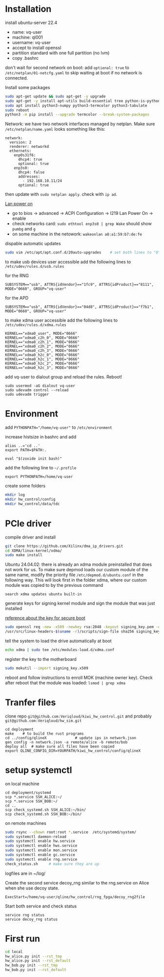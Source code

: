 
# Installation

install ubuntu-server 22.4

- name: vq-user
- machine: ql001
- username: vq-user
- accept to install openssl
- partition standard with one full partition (no lvm)
- copy .bashrc

don't wait for second network on boot: add `optional: true` to `/etc/netplan/01-netcfg.yaml` to skip waiting at boot if no network is connected. 

Install some packages

~~~~.bash
sudo apt-get update && sudo apt-get -y upgrade
sudo apt-get -y install apt-utils build-essential tree python-is-python3 openssl fio neofetch zoxide ipython python3-pip
sudo apt install python3-numpy python3-termcolor python3-tabulate
sudo reboot
python3 -m pip install --upgrade termcolor --break-system-packages
~~~~


Network: we have two network interfaces managed by netplan. Make sure `/etc/netplan/name.yaml` looks something like this:

```
network:
  version: 2
  renderer: networkd
  ethernets:
    enp0s31f6:
      dhcp4: true
      optional: true
    enp3s0:
      dhcp4: false
      addresses:
        - 192.168.10.11/24
      optional: true
```

then update with `sudo netplan apply`. check with `ip ad`.

[Lan power on](https://www.claudiokuenzler.com/blog/1208/how-to-enable-wake-on-lan-wol-asrock-b550-motherboard-linux)

- go to bios -> advanced -> ACPI Configuration -> I219 Lan Power On -> enable
- check networks card: `sudo ethtool enp3s0 | grep Wake` should show `pumbg` and `g`
- on some machine in the netowork: `wakeonlan a8:a1:59:b7:de:fe`

dispable automatic updates

~~~~.bash
sudo vim /etc/apt/apt.conf.d/20auto-upgrades    # set both lines to "0"
~~~~

to make usb devices user accessible add the following lines to `/etc/udev/rules.d/usb.rules` 

for the RNG 

`SUBSYSTEM=="usb", ATTRS{idVendor}=="1fc9", ATTRS{idProduct}=="8111", MODE="0660", GROUP="vq-user"`

for the APD

`SUBSYSTEM=="usb", ATTRS{idVendor}=="04d8", ATTRS{idProduct}=="f7b1", MODE="0660", GROUP="vq-user"`

to make xdma user accessible add the following lines to `/etc/udev/rules.d/xdma.rules` 

~~~~
KERNEL=="xdma0_user", MODE="0666"
KERNEL=="xdma0_c2h_0", MODE="0666"
KERNEL=="xdma0_c2h_1", MODE="0666"
KERNEL=="xdma0_c2h_2", MODE="0666"
KERNEL=="xdma0_c2h_3", MODE="0666"
KERNEL=="xdma0_h2c_0", MODE="0666"
KERNEL=="xdma0_h2c_1", MODE="0666"
KERNEL=="xdma0_h2c_2", MODE="0666"
KERNEL=="xdma0_h2c_3", MODE="0666"
~~~~

add vq-user to dialout group and reload the rules. Reboot!
```
sudo usermod -aG dialout vq-user
sudo udevadm control --reload
sudo udevadm trigger
```

# Environment

add `PYTHONPATH="/home/vq-user"` to `/etc/environment`

increase histsize in bashrc and add

```
alias ..='cd ..'
export PATH=$PATH:.

eval "$(zoxide init bash)"

```

add the following line to `~/.profile`

```
export PYTHONPATH=/home/vq-user
```

create some folders

```.bash
mkdir log
mkdir hw_control/config
mkdir hw_control/data/tdc
```


# PCIe driver

compile driver and install 

~~~~.bash
git clone https://github.com/Xilinx/dma_ip_drivers.git
cd XDMA/linux-kernel/xdma/
sudo make install
~~~~

Ubuntu 24.04.02: there is already an xdma module preinstalled that does not work for us. To make sure depmod loads our custom module of the same name, modify the priority file `/etc/depmod.d/ubuntu.conf` in the following way. This will look first in the folder xdma, where our custom module was copied to by the previous command

```
search xdma updates ubuntu built-in
```

generate keys for signing kernel module and sign the module that was just installed

[reference about the key for secure boot](https://askubuntu.com/questions/760671/could-not-load-vboxdrv-after-upgrade-to-ubuntu-16-04-and-i-want-to-keep-secur/768310#768310)

~~~~.bash
sudo openssl req -new -x509 -newkey rsa:2048 -keyout signing_key.pem -outform DER -out signing_key.x509 -nodes -subj "/CN=Owner/"
/usr/src/linux-headers-$(uname -r)/scripts/sign-file sha256 signing_key.pem signing_key.x509 /lib/modules/$(uname -r)/xdma/xdma.ko
~~~~

tell the system to load the drive automatically at boot

```.bash
echo xdma | sudo tee /etc/modules-load.d/xdma.conf
```

register the key to the motherboard

~~~~.bash
sudo mokutil --import signing_key.x509
~~~~

reboot and follow instructions to enroll MOK (machine owner key). Check after reboot that the module was loaded: `lsmod | grep xdma`



# Tranfer files

clone repo `git@github.com:Veriqloud/kiwi_hw_control.git` and probably `git@github.com:Veriqloud/hw_sim.git`

```.bashrc
cd deployment
make    # to build the rust programs
cd ../config/qlineX             # update ips in network.json
gen_config -n network.json -a remote/alice -b remote/bob
deploy all  # make sure all files have been copied
export QLINE_CONFIG_DIR=YOURPATH/kiwi_hw_control/config/qlineX
```

# setup systemctl

on local machine

```.bahsrc
cd deployment/systemd
scp *.service SSH_ALICE:~/
scp *.service SSH_BOB:~/
cd ..
scp check_systemd.sh SSH_ALICE:~/bin/
scp check_systemd.sh SSH_BOB:~/bin/

```

on remote machines

```.bash
sudo rsync --chown root:root *.service  /etc/systemd/system/
sudo systemctl daemon-reload
sudo systemctl enable hw.service
sudo systemctl enable hws.service
sudo systemctl enable mon.service
sudo systemctl enable gc.service
sudo systemctl enable rng.service
check_status.sh     # make sure they are up
```

logfiles are in ~/log/



Create the second service decoy_rng similar to the rng.service on Alice when she use decoy state.

```
ExecStart=/home/vq-user/qline/hw_control/rng_fpga/decoy_rng2file
```
Start both service and check status

```
service rng status
service decoy_rng status
```

# First run

```.bash
cd local
hw_alice.py init --rst_tmp
hw_alice.py init --rst_default
hw_bob.py init --rst_tmp
hw_bob.py init --rst_default
```



